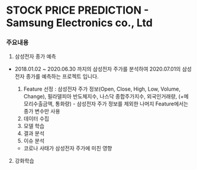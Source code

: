 
# STOCK PRICE PREDICTION - Samsung Electronics co., Ltd

### 주요내용
1. 삼성전자 종가 예측
  - 2018.01.02 ~ 2020.06.30 까지의 삼성전자 주가를 분석하여 2020.07.01의 삼성전자 종가를 예측하는 프로젝트 입니다.
  
    1) Feature 선정 : 삼성전자 주가 정보(Open, Close, High, Low, Volume, Change), 
                      필라델피아 반도체지수, 나스닥 종합주가지수, 외국인거래량, (+메모리수출금액, 통화량) 
                       - 삼성전자 주가 정보를 제외한 나머지 Feature에서는 종가 변수만 사용
    2) 데이터 수집
    3) 모델 학습
    4) 결과 분석
    5) 이슈 분석
      - 코로나 사태가 삼성전자 주가에 미친 영향
      
2. 강화학습
